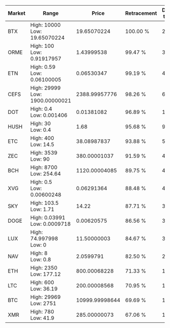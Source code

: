 | Market | Range | Price| Retracement | Doubles to 50% |
| --- | --- | --- | --- | --- |
| BTX | High: 10000<br />Low: 19.65070224 | 19.65070224 | 100.00 % | 254.94 |
| ORME | High: 100<br />Low: 0.91917957 | 1.43999538 | 99.47 % | 35.04 |
| ETN | High: 0.59<br />Low: 0.06100005 | 0.06530347 | 99.19 % | 4.98 |
| CEFS | High: 29999<br />Low: 1900.00000021 | 2388.99957776 | 98.26 % | 6.68 |
| DOT | High: 0.4<br />Low: 0.001406 | 0.01381082 | 96.89 % | 14.53 |
| HUSH | High: 30<br />Low: 0.4 | 1.68 | 95.68 % | 9.05 |
| ETC | High: 400<br />Low: 14.5 | 38.08987837 | 93.88 % | 5.44 |
| ZEC | High: 3539<br />Low: 90 | 380.00001037 | 91.59 % | 4.77 |
| BCH | High: 8700<br />Low: 254.64 | 1120.00004085 | 89.75 % | 4.00 |
| XVG | High: 0.5<br />Low: 0.00600248 | 0.06291364 | 88.48 % | 4.02 |
| SKY | High: 103.5<br />Low: 1.71 | 14.22 | 87.71 % | 3.70 |
| DOGE | High: 0.03991<br />Low: 0.0009718 | 0.00620575 | 86.56 % | 3.29 |
| LUX | High: 74.997998<br />Low: 0 | 11.50000003 | 84.67 % | 3.26 |
| NAV | High: 8<br />Low: 0.8 | 2.0599791 | 82.50 % | 2.14 |
| ETH | High: 2350<br />Low: 177.12 | 800.00068228 | 71.33 % | 1.58 |
| LTC | High: 600<br />Low: 36.19 | 200.00008568 | 70.95 % | 1.59 |
| BTC | High: 29969<br />Low: 2751 | 10999.99998644 | 69.69 % | 1.49 |
| XMR | High: 780<br />Low: 41.9 | 285.00000073 | 67.06 % | 1.44 |
